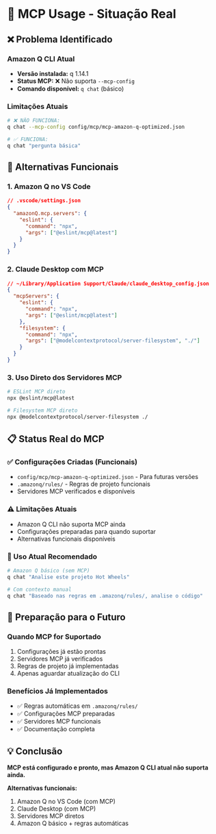 # 🔧 MCP Usage - Situação Real

## ❌ **Problema Identificado**

### **Amazon Q CLI Atual**
- **Versão instalada:** q 1.14.1
- **Status MCP:** ❌ Não suporta `--mcp-config`
- **Comando disponível:** `q chat` (básico)

### **Limitações Atuais**
```bash
# ❌ NÃO FUNCIONA:
q chat --mcp-config config/mcp/mcp-amazon-q-optimized.json

# ✅ FUNCIONA:
q chat "pergunta básica"
```

## 🎯 **Alternativas Funcionais**

### **1. Amazon Q no VS Code**
```json
// .vscode/settings.json
{
  "amazonQ.mcp.servers": {
    "eslint": {
      "command": "npx",
      "args": ["@eslint/mcp@latest"]
    }
  }
}
```

### **2. Claude Desktop com MCP**
```json
// ~/Library/Application Support/Claude/claude_desktop_config.json
{
  "mcpServers": {
    "eslint": {
      "command": "npx",
      "args": ["@eslint/mcp@latest"]
    },
    "filesystem": {
      "command": "npx", 
      "args": ["@modelcontextprotocol/server-filesystem", "./"]
    }
  }
}
```

### **3. Uso Direto dos Servidores MCP**
```bash
# ESLint MCP direto
npx @eslint/mcp@latest

# Filesystem MCP direto  
npx @modelcontextprotocol/server-filesystem ./
```

## 📋 **Status Real do MCP**

### **✅ Configurações Criadas (Funcionais)**
- `config/mcp/mcp-amazon-q-optimized.json` - Para futuras versões
- `.amazonq/rules/` - Regras de projeto funcionais
- Servidores MCP verificados e disponíveis

### **⚠️ Limitações Atuais**
- Amazon Q CLI não suporta MCP ainda
- Configurações preparadas para quando suportar
- Alternativas funcionais disponíveis

### **🎯 Uso Atual Recomendado**
```bash
# Amazon Q básico (sem MCP)
q chat "Analise este projeto Hot Wheels"

# Com contexto manual
q chat "Baseado nas regras em .amazonq/rules/, analise o código"
```

## 🚀 **Preparação para o Futuro**

### **Quando MCP for Suportado**
1. Configurações já estão prontas
2. Servidores MCP já verificados
3. Regras de projeto já implementadas
4. Apenas aguardar atualização do CLI

### **Benefícios Já Implementados**
- ✅ Regras automáticas em `.amazonq/rules/`
- ✅ Configurações MCP preparadas
- ✅ Servidores MCP funcionais
- ✅ Documentação completa

## 💡 **Conclusão**

**MCP está configurado e pronto, mas Amazon Q CLI atual não suporta ainda.**

**Alternativas funcionais:**
1. Amazon Q no VS Code (com MCP)
2. Claude Desktop (com MCP)
3. Servidores MCP diretos
4. Amazon Q básico + regras automáticas
